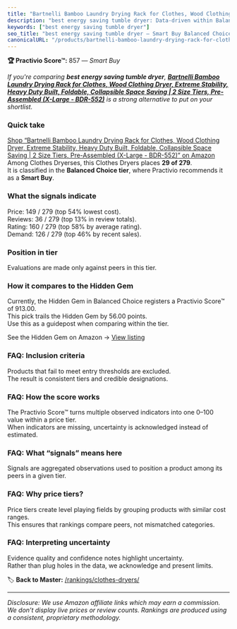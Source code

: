 ```yaml
---
title: "Bartnelli Bamboo Laundry Drying Rack for Clothes, Wood Clothing Dryer, Extreme Stability, Heavy Duty Built, Foldable, Collapsible Space Saving | 2 Size Tiers, Pre-Assembled (X-Large - BDR-552)"
description: "best energy saving tumble dryer: Data-driven within Balanced Choice ranking using the Practivio Score™. Positioned by quality, value, demand, findability, mome…"
keywords: ["best energy saving tumble dryer"]
seo_title: "best energy saving tumble dryer — Smart Buy Balanced Choice (2025)"
canonicalURL: "/products/bartnelli-bamboo-laundry-drying-rack-for-clothes-wood-clothing-dryer-extreme-stability-heavy-duty-built-foldable-collapsible-space-saving-2-size-tiers-pre-assembled-x-large-bdr-552-B08R7SMM65/"
---
```


**🏆 Practivio Score™:** 857 — _Smart Buy_


*If you're comparing **best energy saving tumble dryer**, **[Bartnelli Bamboo Laundry Drying Rack for Clothes, Wood Clothing Dryer, Extreme Stability, Heavy Duty Built, Foldable, Collapsible Space Saving | 2 Size Tiers, Pre-Assembled (X-Large - BDR-552)](https://www.amazon.com/dp/B08R7SMM65?tag=practivio-20)** is a strong alternative to put on your shortlist.*
### Quick take
[Shop “Bartnelli Bamboo Laundry Drying Rack for Clothes, Wood Clothing Dryer, Extreme Stability, Heavy Duty Built, Foldable, Collapsible Space Saving | 2 Size Tiers, Pre-Assembled (X-Large - BDR-552)” on Amazon](https://www.amazon.com/dp/B08R7SMM65?tag=practivio-20)
Among Clothes Dryerses, this Clothes Dryers places **29 of 279**.  
It is classified in the **Balanced Choice tier**, where Practivio recommends it as a **Smart Buy**.

### What the signals indicate
Price: 149 / 279 (top 54% lowest cost).  
Reviews: 36 / 279 (top 13% in review totals).  
Rating: 160 / 279 (top 58% by average rating).  
Demand: 126 / 279 (top 46% by recent sales).

### Position in tier
Evaluations are made only against peers in this tier.

### How it compares to the Hidden Gem
Currently, the Hidden Gem in Balanced Choice registers a Practivio Score™ of 913.00.  
This pick trails the Hidden Gem by 56.00 points.  
Use this as a guidepost when comparing within the tier.  

See the Hidden Gem on Amazon → [View listing](https://www.amazon.com/dp/B00Q4X2FSM?tag=practivio-20)

### FAQ: Inclusion criteria
Products that fail to meet entry thresholds are excluded.  
The result is consistent tiers and credible designations.

### FAQ: How the score works
The Practivio Score™ turns multiple observed indicators into one 0–100 value within a price tier.  
When indicators are missing, uncertainty is acknowledged instead of estimated.

### FAQ: What “signals” means here
Signals are aggregated observations used to position a product among its peers in a given tier.

### FAQ: Why price tiers?
Price tiers create level playing fields by grouping products with similar cost ranges.  
This ensures that rankings compare peers, not mismatched categories.

### FAQ: Interpreting uncertainty
Evidence quality and confidence notes highlight uncertainty.  
Rather than plug holes in the data, we acknowledge and present limits.


🏷️ **Back to Master:** [/rankings/clothes-dryers/](/rankings/clothes-dryers/)

---
_Disclosure: We use Amazon affiliate links which may earn a commission. We don’t display live prices or review counts. Rankings are produced using a consistent, proprietary methodology._
